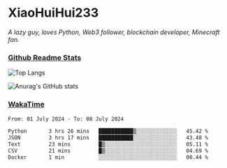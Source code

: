 # XiaoHuiHui233

*A lazy guy, loves Python, Web3 follower, blockchain developer, Minecraft fan.*

### [Github Readme Stats](https://github.com/anuraghazra/github-readme-stats)

![Top Langs](https://github-readme-stats.vercel.app/api/top-langs/?username=XiaoHuiHui233&layout=compact&theme=github_dark)

![Anurag's GitHub stats](https://github-readme-stats.vercel.app/api?username=XiaoHuiHui233&show_icons=true&theme=github_dark)

### [WakaTime](https://wakatime.com)

<!--START_SECTION:waka-->

```txt
From: 01 July 2024 - To: 08 July 2024

Python       3 hrs 26 mins   ███████████▒░░░░░░░░░░░░░   45.42 %
JSON         3 hrs 17 mins   ███████████░░░░░░░░░░░░░░   43.48 %
Text         23 mins         █▒░░░░░░░░░░░░░░░░░░░░░░░   05.11 %
CSV          21 mins         █▒░░░░░░░░░░░░░░░░░░░░░░░   04.69 %
Docker       1 min           ░░░░░░░░░░░░░░░░░░░░░░░░░   00.44 %
```

<!--END_SECTION:waka-->
